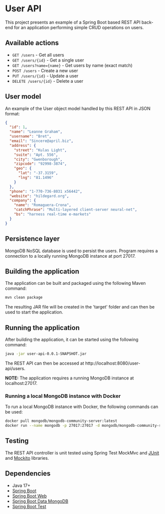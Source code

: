# User API

This project presents an example of a Spring Boot based REST API back-end for an application performing simple CRUD
operations on users.

## Available actions

- `GET /users` - Get all users
- `GET /users/{id}` - Get a single user
- `GET /users?name={name}` - Get users by name (exact match)
- `POST /users` - Create a new user
- `PUT /users/{id}` - Update a user
- `DELETE /users/{id}` - Delete a user

## User model

An example of the User object model handled by this REST API in JSON format:

```json
{
  "id": 1,
  "name": "Leanne Graham",
  "username": "Bret",
  "email": "Sincere@april.biz",
  "address": {
    "street": "Kulas Light",
    "suite": "Apt. 556",
    "city": "Gwenborough",
    "zipcode": "92998-3874",
    "geo": {
      "lat": "-37.3159",
      "lng": "81.1496"
    }
  },
  "phone": "1-770-736-8031 x56442",
  "website": "hildegard.org",
  "company": {
    "name": "Romaguera-Crona",
    "catchPhrase": "Multi-layered client-server neural-net",
    "bs": "harness real-time e-markets"
  }
}
```

## Persistence layer

MongoDB NoSQL database is used to persist the users. Program requires a connection to a locally running MongoDB instance
at port 27017.

## Building the application

The application can be built and packaged using the following Maven command:

```bash
mvn clean package
```

The resulting JAR file will be created in the 'target' folder and can then be used to start the application.

## Running the application

After building the application, it can be started using the following command:

```bash
java -jar user-api-0.0.1-SNAPSHOT.jar
```

The REST API can then be accessed at http://localhost:8080/user-api/users.

**NOTE:** The application requires a running MongoDB instance at localhost:27017.

### Running a local MongoDB instance with Docker

To run a local MongoDB instance with Docker, the following commands can be used:

```bash
docker pull mongodb/mongodb-community-server:latest
docker run --name mongodb -p 27017:27017 -d mongodb/mongodb-community-server:latest
```

## Testing

The REST API controller is unit tested using Spring Test MockMvc and [JUnit](https://junit.org/)
and [Mockito](https://mockito.org/) libraries.

## Dependencies

- Java 17+
- [Spring Boot](https://spring.io/projects/spring-boot)
- [Spring Boot Web](https://docs.spring.io/spring-boot/docs/current/reference/html/web.html)
- [Spring Boot Data MongoDB](https://spring.io/projects/spring-data-mongodb)
- [Spring Boot Test](https://docs.spring.io/spring-boot/reference/testing/index.html)
